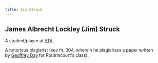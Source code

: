 ```yaml
---
title: Jim Struck
---
```


James Albrecht Lockley (Jim) Struck
----------

A student/player at [ETA](/infinite-notes/places/ETA).

A notorious plagiarist (see fn. 304, wherein he plagiarizes a paper written by
[Geoffrey Day](/infinite-notes/characters/Geoffrey_Day) for Poutrincourt's class).
